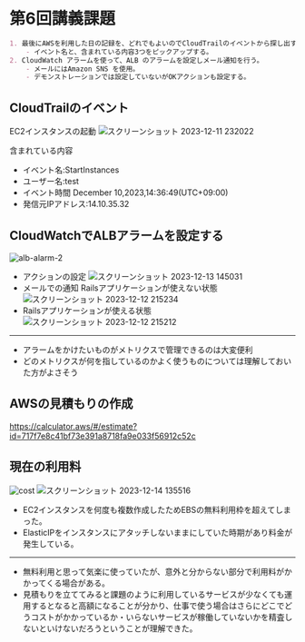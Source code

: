 # 第6回講義課題

```Markdown
1. 最後にAWSを利用した日の記録を、どれでもよいのでCloudTrailのイベントから探し出す。
    - イベント名と、含まれている内容3つをピックアップする。
2. CloudWatch アラームを使って、ALB のアラームを設定しメール通知を行う。
    - メールにはAmazon SNS を使用。
    - デモンストレーションでは設定していないがOKアクションも設定する。
```

## CloudTrailのイベント

EC2インスタンスの起動
![スクリーンショット 2023-12-11 232022](https://github.com/murari-mura03/RaizeTech/assets/150114064/98a69aa6-39af-4df3-93b9-a04089aabee5)

含まれている内容

- イベント名:StartInstances
- ユーザー名:test
- イベント時間 December 10,2023,14:36:49(UTC+09:00)
- 発信元IPアドレス:14.10.35.32

## CloudWatchでALBアラームを設定する

![alb-alarm-2](https://github.com/murari-mura03/RaizeTech/assets/150114064/672106a6-639a-417a-87d7-6336fb19902d)
- アクションの設定
![スクリーンショット 2023-12-13 145031](https://github.com/murari-mura03/RaizeTech/assets/150114064/94ba063b-4bf0-487e-b2cb-b605ba83276e)
- メールでの通知
Railsアプリケーションが使えない状態
![スクリーンショット 2023-12-12 215234](https://github.com/murari-mura03/RaizeTech/assets/150114064/eacc5ef4-8771-4e54-9500-a0253e9501c8)
- Railsアプリケーションが使える状態
![スクリーンショット 2023-12-12 215212](https://github.com/murari-mura03/RaizeTech/assets/150114064/3ed98d50-64e3-4f24-8117-409a07755405)

---

- アラームをかけたいものがメトリクスで管理できるのは大変便利
- どのメトリクスが何を指しているのかよく使うものについては理解しておいた方がよさそう

## AWSの見積もりの作成

https://calculator.aws/#/estimate?id=717f7e8c41bf73e391a8718fa9e033f56912c52c

## 現在の利用料

![cost](https://github.com/murari-mura03/RaizeTech/assets/150114064/f3103266-fd3d-465a-b963-464fcf18edd6)
![スクリーンショット 2023-12-14 135516](https://github.com/murari-mura03/RaizeTech/assets/150114064/e119eb9f-d197-45b8-8c5f-a21d6f796f5a)

- EC2インスタンスを何度も複数作成したためEBSの無料利用枠を超えてしまった。
- ElasticIPをインスタンスにアタッチしないままにしていた時期があり料金が発生している。

---

- 無料利用と思って気楽に使っていたが、意外と分からない部分で利用料がかかってくる場合がある。
- 見積もりを立ててみると課題のように利用しているサービスが少なくても運用するとなると高額になることが分かり、仕事で使う場合はさらにどこでどうコストがかかっているか・いらないサービスが稼働していないかを精査しないといけないだろうということが理解できた。
